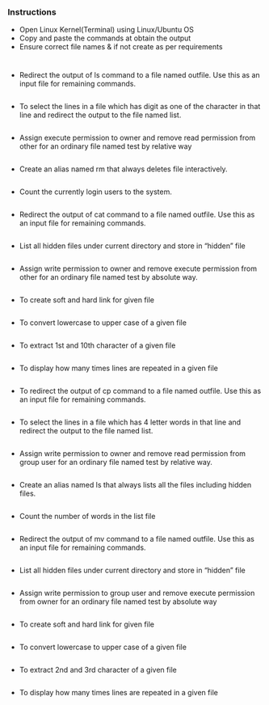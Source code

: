 ### Instructions
* Open Linux Kernel(Terminal) using Linux/Ubuntu OS
* Copy and paste the commands at obtain the output
* Ensure correct file names & if not create as per requirements
 #  

- Redirect the output of ls command to a file named outfile. Use this as an input file for remaining commands.
  ```
  ```
- To select the lines in a file which has digit as one of the character in that line and redirect the output to the file named list.
  ```
  ```
- Assign execute permission to owner and remove read permission from other for an ordinary file named test by relative way
  ```
  ```
- Create an alias named rm that always deletes file interactively.
  ```
  ```
- Count the currently login users to the system.
 ```
 ```

- Redirect the output of cat command to a file named outfile. Use this as an input file for remaining commands.
  ```
  ```
- List all hidden files under current directory and store in “hidden” file
  ```
  ```
- Assign write permission to owner and remove execute permission from other for an ordinary file named test by absolute way.
  ```
  ```
- To create soft and hard link for given file
  ```
  ```
- To convert lowercase to upper case of a given file
  ```
  ```
- To extract 1st and 10th character of a given file
  ```
  ```
- To display how many times lines are repeated in a given file
  ```
  ```

- To redirect the output of cp command to a file named outfile. Use this as an input file for remaining commands.
  ```
  ```
- To select the lines in a file which has 4 letter words in that line and redirect the output to the file named list.
  ```
  ``` 
- Assign write permission to owner and remove read permission from group user for an ordinary file named test by relative way.
  ```
  ``` 
- Create an alias named ls that always lists all the files including hidden files.
  ```
  ```
- Count the number of words in the list file
  ```
  ```

- Redirect the output of mv command to a file named outfile. Use this as an input file for remaining commands.
  ```
  ```
- List all hidden files under current directory and store in “hidden” file
  ```
  ```
- Assign write permission to group user and remove execute permission from owner for an ordinary file named test by absolute way
  ```
  ```
- To create soft and hard link for given file
  ```
  ```
- To convert lowercase to upper case of a given file
  ```
  ```
- To extract 2nd and 3rd character of a given file
  ```
  ```
- To display how many times lines are repeated in a given file
  ```
  ```
